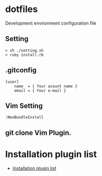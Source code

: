 # dotfiles
Development environment configuration file

## Setting
```
> sh ./setting.sh
> ruby install.rb
```

## .gitconfig
```
[user]
	name  = { Your acount name }
	email = { Your e-mail }
```

## Vim Setting
```
:NeoBundleInstall
```

## git clone Vim Plugin.
# Installation plugin list
- [Installation plugin list](https://github.com/nzw/dotfiles/blob/master/plugin_list.txt)
